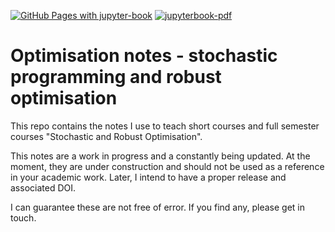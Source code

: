 [![GitHub Pages with jupyter-book](../../actions/workflows/jupyterbook-ghpages.yml/badge.svg)](../../actions/workflows/jupyterbook-ghpages.yml)
[![jupyterbook-pdf](../../actions/workflows/jupyterbook-pdf.yml/badge.svg)](../../actions/workflows/jupyterbook-pdf.yml)


# Optimisation notes - stochastic programming and robust optimisation

This repo contains the notes I use to teach short courses and full semester courses "Stochastic and Robust Optimisation". 

This notes are a work in progress and a constantly being updated. At the moment, they are under construction and should not be used as a reference in your academic work. Later, I intend to have a proper release and associated DOI.

I can guarantee these are not free of error. If you find any, please get in touch.
